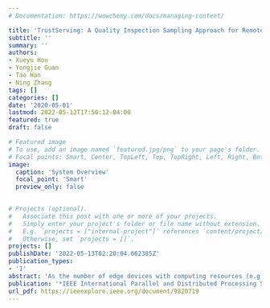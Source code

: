 ```yaml
---
# Documentation: https://wowchemy.com/docs/managing-content/

title: 'TrustServing: A Quality Inspection Sampling Approach for Remote DNN Services'
subtitle: ''
summary: ''
authors:
- Xueyu Hou
- Yongjie Guan
- Tao Han
- Ning Zhang
tags: []
categories: []
date: '2020-05-01'
lastmod: 2022-05-12T17:50:12-04:00
featured: true
draft: false

# Featured image
# To use, add an image named `featured.jpg/png` to your page's folder.
# Focal points: Smart, Center, TopLeft, Top, TopRight, Left, Right, BottomLeft, Bottom, BottomRight.
image:
  caption: 'System Overview'
  focal_point: 'Smart'
  preview_only: false
  

# Projects (optional).
#   Associate this post with one or more of your projects.
#   Simply enter your project's folder or file name without extension.
#   E.g. `projects = ["internal-project"]` references `content/project/deep-learning/index.md`.
#   Otherwise, set `projects = []`.
projects: []
publishDate: '2022-05-13T02:20:04.662385Z'
publication_types:
- '1'
abstract: 'As the number of edge devices with computing resources (e.g., embedded GPUs, mobile phones, and laptops) in-creases, recent studies demonstrate that it can be beneficial to col-laboratively run convolutional neural network (CNN) inference on more than one edge device. However, these studies make strong assumptions on the devices` conditions, and their application is far from practical. In this work, we propose a general method, called DistrEdge, to provide CNN inference distribution strategies in environments with multiple IoT edge devices. By addressing heterogeneity in devices, network conditions, and nonlinear characters of CNN computation, DistrEdge is adaptive to a wide range of cases (e.g., with different network conditions, various device types) using deep reinforcement learning technology. We utilize the latest embedded AI computing devices (e.g., NVIDIA Jetson products) to construct cases of heterogeneous devices` types in the experiment. Based on our evaluations, DistrEdge can properly adjust the distribution strategy according to the devices` computing characters and the network conditions. It achieves 1.1 to 3 x speedup compared to state-of-the-art methods.'
publication: '*IEEE International Parallel and Distributed Processing Symposium (IPDPS)*'
url_pdf: https://ieeexplore.ieee.org/document/9820719
---
```


